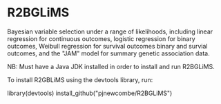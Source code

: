 R2BGLiMS
========

Bayesian variable selection under a range of likelihoods, including linear regression for continuous outcomes, logistic regression for binary outcomes, Weibull regression for survival outcomes binary and survial outcomes, and the "JAM" model for summary genetic association data.

NB: Must have a Java JDK installed in order to install and run R2BGLiMS.

To install R2GBLiMS using the devtools library, run:

library(devtools)
install_github("pjnewcombe/R2BGLiMS")
